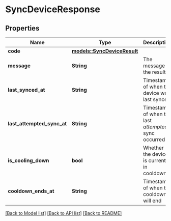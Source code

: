 # SyncDeviceResponse

## Properties

Name | Type | Description | Notes
------------ | ------------- | ------------- | -------------
**code** | [**models::SyncDeviceResult**](SyncDeviceResult.md) |  | 
**message** | **String** | The message of the result. | 
**last_synced_at** | **String** | Timestamp of when the device was last synced | 
**last_attempted_sync_at** | **String** | Timestamp of when the last *attempted* sync occurred | 
**is_cooling_down** | **bool** | Whether the device is currently in cooldown | 
**cooldown_ends_at** | **String** | Timestamp of when the cooldown will end | 

[[Back to Model list]](../README.md#documentation-for-models) [[Back to API list]](../README.md#documentation-for-api-endpoints) [[Back to README]](../README.md)


